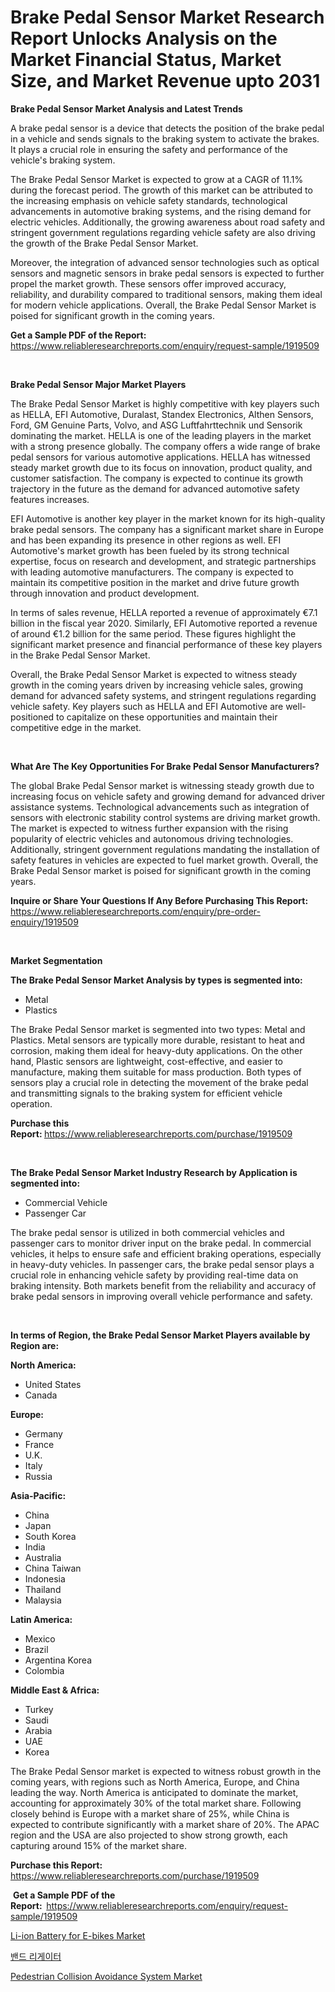 <p><h1>Brake Pedal Sensor Market Research Report Unlocks Analysis on the Market Financial Status, Market Size, and Market Revenue upto 2031</h1></p><p><strong>Brake Pedal Sensor Market Analysis and Latest Trends</strong></p>
<p><p>A brake pedal sensor is a device that detects the position of the brake pedal in a vehicle and sends signals to the braking system to activate the brakes. It plays a crucial role in ensuring the safety and performance of the vehicle's braking system.</p><p>The Brake Pedal Sensor Market is expected to grow at a CAGR of 11.1% during the forecast period. The growth of this market can be attributed to the increasing emphasis on vehicle safety standards, technological advancements in automotive braking systems, and the rising demand for electric vehicles. Additionally, the growing awareness about road safety and stringent government regulations regarding vehicle safety are also driving the growth of the Brake Pedal Sensor Market.</p><p>Moreover, the integration of advanced sensor technologies such as optical sensors and magnetic sensors in brake pedal sensors is expected to further propel the market growth. These sensors offer improved accuracy, reliability, and durability compared to traditional sensors, making them ideal for modern vehicle applications. Overall, the Brake Pedal Sensor Market is poised for significant growth in the coming years.</p></p>
<p><strong>Get a Sample PDF of the Report:&nbsp;</strong> <a href="https://www.reliableresearchreports.com/enquiry/request-sample/1919509">https://www.reliableresearchreports.com/enquiry/request-sample/1919509</a></p>
<p>&nbsp;</p>
<p><strong>Brake Pedal Sensor Major Market Players</strong></p>
<p><p>The Brake Pedal Sensor Market is highly competitive with key players such as HELLA, EFI Automotive, Duralast, Standex Electronics, Althen Sensors, Ford, GM Genuine Parts, Volvo, and ASG Luftfahrttechnik und Sensorik dominating the market. HELLA is one of the leading players in the market with a strong presence globally. The company offers a wide range of brake pedal sensors for various automotive applications. HELLA has witnessed steady market growth due to its focus on innovation, product quality, and customer satisfaction. The company is expected to continue its growth trajectory in the future as the demand for advanced automotive safety features increases.</p><p>EFI Automotive is another key player in the market known for its high-quality brake pedal sensors. The company has a significant market share in Europe and has been expanding its presence in other regions as well. EFI Automotive's market growth has been fueled by its strong technical expertise, focus on research and development, and strategic partnerships with leading automotive manufacturers. The company is expected to maintain its competitive position in the market and drive future growth through innovation and product development.</p><p>In terms of sales revenue, HELLA reported a revenue of approximately €7.1 billion in the fiscal year 2020. Similarly, EFI Automotive reported a revenue of around €1.2 billion for the same period. These figures highlight the significant market presence and financial performance of these key players in the Brake Pedal Sensor Market.</p><p>Overall, the Brake Pedal Sensor Market is expected to witness steady growth in the coming years driven by increasing vehicle sales, growing demand for advanced safety systems, and stringent regulations regarding vehicle safety. Key players such as HELLA and EFI Automotive are well-positioned to capitalize on these opportunities and maintain their competitive edge in the market.</p></p>
<p>&nbsp;</p>
<p><strong>What Are The Key Opportunities For Brake Pedal Sensor Manufacturers?</strong></p>
<p><p>The global Brake Pedal Sensor market is witnessing steady growth due to increasing focus on vehicle safety and growing demand for advanced driver assistance systems. Technological advancements such as integration of sensors with electronic stability control systems are driving market growth. The market is expected to witness further expansion with the rising popularity of electric vehicles and autonomous driving technologies. Additionally, stringent government regulations mandating the installation of safety features in vehicles are expected to fuel market growth. Overall, the Brake Pedal Sensor market is poised for significant growth in the coming years.</p></p>
<p><strong>Inquire or Share Your Questions If Any Before Purchasing This Report:</strong> <a href="https://www.reliableresearchreports.com/enquiry/pre-order-enquiry/1919509">https://www.reliableresearchreports.com/enquiry/pre-order-enquiry/1919509</a></p>
<p>&nbsp;</p>
<p><strong>Market Segmentation</strong></p>
<p><strong>The Brake Pedal Sensor Market Analysis by types is segmented into:</strong></p>
<p><ul><li>Metal</li><li>Plastics</li></ul></p>
<p><p>The Brake Pedal Sensor market is segmented into two types: Metal and Plastics. Metal sensors are typically more durable, resistant to heat and corrosion, making them ideal for heavy-duty applications. On the other hand, Plastic sensors are lightweight, cost-effective, and easier to manufacture, making them suitable for mass production. Both types of sensors play a crucial role in detecting the movement of the brake pedal and transmitting signals to the braking system for efficient vehicle operation.</p></p>
<p><strong>Purchase this Report:&nbsp;</strong><a href="https://www.reliableresearchreports.com/purchase/1919509">https://www.reliableresearchreports.com/purchase/1919509</a></p>
<p>&nbsp;</p>
<p><strong>The Brake Pedal Sensor Market Industry Research by Application is segmented into:</strong></p>
<p><ul><li>Commercial Vehicle</li><li>Passenger Car</li></ul></p>
<p><p>The brake pedal sensor is utilized in both commercial vehicles and passenger cars to monitor driver input on the brake pedal. In commercial vehicles, it helps to ensure safe and efficient braking operations, especially in heavy-duty vehicles. In passenger cars, the brake pedal sensor plays a crucial role in enhancing vehicle safety by providing real-time data on braking intensity. Both markets benefit from the reliability and accuracy of brake pedal sensors in improving overall vehicle performance and safety.</p></p>
<p>&nbsp;</p>
<p><strong>In terms of Region, the Brake Pedal Sensor Market Players available by Region are:</strong></p>
<p>
    <p> <strong> North America: </strong>
        <ul>
            <li>United States</li>
            <li>Canada</li>
        </ul>
        </p> 
    <p> <strong> Europe: </strong>
        <ul>
            <li>Germany</li>
            <li>France</li>
            <li>U.K.</li>
            <li>Italy</li>
            <li>Russia</li>
        </ul>
        </p> 
    <p> <strong> Asia-Pacific: </strong>
        <ul>
            <li>China</li>
            <li>Japan</li>
            <li>South Korea</li>
            <li>India</li>
            <li>Australia</li>
            <li>China Taiwan</li>
            <li>Indonesia</li>
            <li>Thailand</li>
            <li>Malaysia</li>
        </ul>
        </p> 
    <p> <strong> Latin America: </strong>
        <ul>
            <li>Mexico</li>
            <li>Brazil</li>
            <li>Argentina Korea</li>
            <li>Colombia</li>
        </ul>
        </p> 
    <p> <strong> Middle East & Africa: </strong>
        <ul>
            <li>Turkey</li>
            <li>Saudi</li>
            <li>Arabia</li>
            <li>UAE</li>
            <li>Korea</li>
        </ul>
    </p>
    </p>
<p><p>The Brake Pedal Sensor market is expected to witness robust growth in the coming years, with regions such as North America, Europe, and China leading the way. North America is anticipated to dominate the market, accounting for approximately 30% of the total market share. Following closely behind is Europe with a market share of 25%, while China is expected to contribute significantly with a market share of 20%. The APAC region and the USA are also projected to show strong growth, each capturing around 15% of the market share.</p></p>
<p><strong>Purchase this Report: </strong><a href="https://www.reliableresearchreports.com/purchase/1919509">https://www.reliableresearchreports.com/purchase/1919509</a></p>
<p>&nbsp;<strong>Get a Sample PDF of the Report:&nbsp;&nbsp;</strong><a href="https://www.reliableresearchreports.com/enquiry/request-sample/1919509">https://www.reliableresearchreports.com/enquiry/request-sample/1919509</a></p>
<p><strong></strong></p>
<p><p><a href="https://view.publitas.com/reportprime-1/li-ion-battery-for-e-bikes-market-analysis-and-market-size-global-industry-overview-market-segmentation-and-forecast-2023-to-2030/">Li-ion Battery for E-bikes Market</a></p><p><a href="https://medium.com/@marquezpenistero05eud5zjn/%EB%B0%B4%EB%93%9C-%EB%A6%AC%EA%B2%8C%EC%9D%B4%ED%84%B0-%EC%8B%9C%EC%9E%A5%EC%9D%80-%EC%8B%9C%EC%9E%A5-%EC%A0%90%EC%9C%A0%EC%9C%A8-%EA%B7%9C%EB%AA%A8-%EB%B0%8F-2031%EB%85%84%EA%B9%8C%EC%A7%80%EC%9D%98-%EC%98%88%EC%B8%A1%EC%97%90-%EC%B4%88%EC%A0%90%EC%9D%84-%EB%A7%9E%EC%B6%94%EA%B3%A0-%EC%9E%88%EC%8A%B5%EB%8B%88%EB%8B%A4-1f6ef34dac96">밴드 리게이터</a></p><p><a href="https://github.com/ruddyyedelwadw/Market-Research-Report-List-1/blob/main/pedestrian-collision-avoidance-system-market.md">Pedestrian Collision Avoidance System Market</a></p></p>
